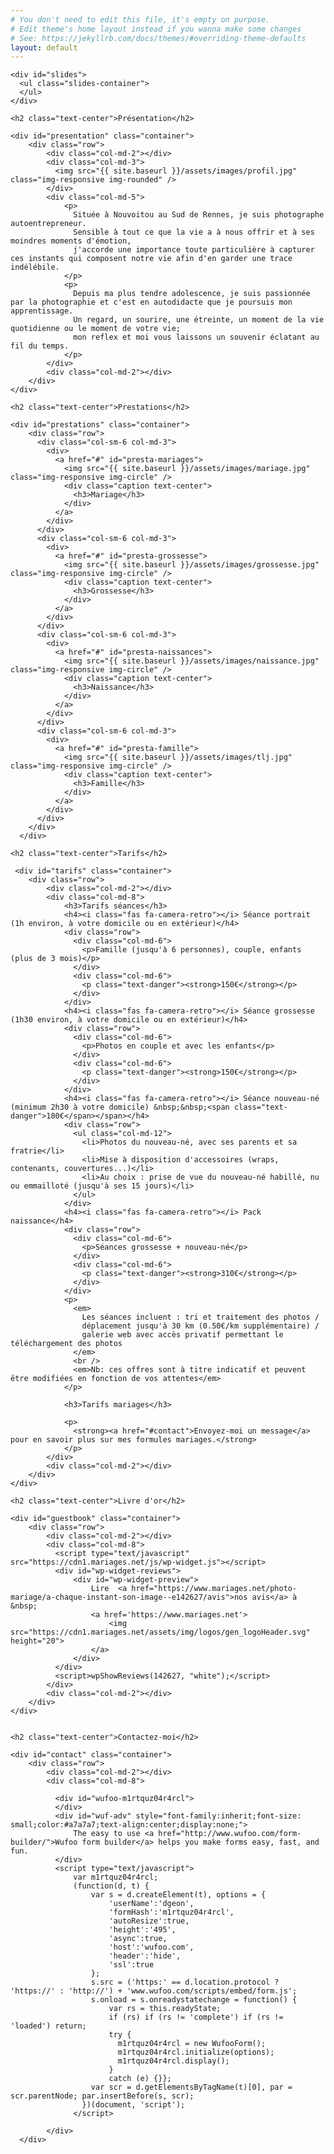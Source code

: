 ```yaml
---
# You don't need to edit this file, it's empty on purpose.
# Edit theme's home layout instead if you wanna make some changes
# See: https://jekyllrb.com/docs/themes/#overriding-theme-defaults
layout: default
---
```


<div>
    <div class="loading-container">
        <div class="pulse"></div>
    </div>

    <div id="slides">
      <ul class="slides-container">
      </ul>
    </div>

    <h2 class="text-center">Présentation</h2>

    <div id="presentation" class="container">
        <div class="row">
            <div class="col-md-2"></div>
            <div class="col-md-3">
              <img src="{{ site.baseurl }}/assets/images/profil.jpg" class="img-responsive img-rounded" />
            </div>
            <div class="col-md-5">
                <p>
                  Située à Nouvoitou au Sud de Rennes, je suis photographe autoentrepreneur.
                  Sensible à tout ce que la vie a à nous offrir et à ses moindres moments d'émotion,
                  j'accorde une importance toute particulière à capturer ces instants qui composent notre vie afin d'en garder une trace indélébile.
                </p>
                <p>
                  Depuis ma plus tendre adolescence, je suis passionnée par la photographie et c'est en autodidacte que je poursuis mon apprentissage.
                  Un regard, un sourire, une étreinte, un moment de la vie quotidienne ou le moment de votre vie;
                  mon reflex et moi vous laissons un souvenir éclatant au fil du temps.
                </p>
            </div>
            <div class="col-md-2"></div>
        </div>
    </div>

    <h2 class="text-center">Prestations</h2>

    <div id="prestations" class="container">
        <div class="row">
          <div class="col-sm-6 col-md-3">
            <div>
              <a href="#" id="presta-mariages">
                <img src="{{ site.baseurl }}/assets/images/mariage.jpg" class="img-responsive img-circle" />
                <div class="caption text-center">
                  <h3>Mariage</h3>
                </div>
              </a>
            </div>
          </div>
          <div class="col-sm-6 col-md-3">
            <div>
              <a href="#" id="presta-grossesse">
                <img src="{{ site.baseurl }}/assets/images/grossesse.jpg" class="img-responsive img-circle" />
                <div class="caption text-center">
                  <h3>Grossesse</h3>
                </div>
              </a>
            </div>
          </div>
          <div class="col-sm-6 col-md-3">
            <div>
              <a href="#" id="presta-naissances">
                <img src="{{ site.baseurl }}/assets/images/naissance.jpg" class="img-responsive img-circle" />
                <div class="caption text-center">
                  <h3>Naissance</h3>
                </div>
              </a>
            </div>
          </div>
          <div class="col-sm-6 col-md-3">
            <div>
              <a href="#" id="presta-famille">
                <img src="{{ site.baseurl }}/assets/images/tlj.jpg" class="img-responsive img-circle" />
                <div class="caption text-center">
                  <h3>Famille</h3>
                </div>
              </a>
            </div>
          </div>
        </div>
      </div>

    <h2 class="text-center">Tarifs</h2>

     <div id="tarifs" class="container">
        <div class="row">
            <div class="col-md-2"></div>
            <div class="col-md-8">
                <h3>Tarifs séances</h3>
                <h4><i class="fas fa-camera-retro"></i> Séance portrait (1h environ, à votre domicile ou en extérieur)</h4>
                <div class="row">
                  <div class="col-md-6">
                    <p>Famille (jusqu'à 6 personnes), couple, enfants (plus de 3 mois)</p>
                  </div>
                  <div class="col-md-6">
                    <p class="text-danger"><strong>150€</strong></p>
                  </div>
                </div>
                <h4><i class="fas fa-camera-retro"></i> Séance grossesse (1h30 environ, à votre domicile ou en extérieur)</h4>
                <div class="row">
                  <div class="col-md-6">
                    <p>Photos en couple et avec les enfants</p>
                  </div>
                  <div class="col-md-6">
                    <p class="text-danger"><strong>150€</strong></p>
                  </div>
                </div>
                <h4><i class="fas fa-camera-retro"></i> Séance nouveau-né (minimum 2h30 à votre domicile) &nbsp;&nbsp;<span class="text-danger">180€</span></span></h4>
                <div class="row">
                  <ul class="col-md-12">
                    <li>Photos du nouveau-né, avec ses parents et sa fratrie</li>
                    <li>Mise à disposition d'accessoires (wraps, contenants, couvertures...)</li>
                    <li>Au choix : prise de vue du nouveau-né habillé, nu ou emmailloté (jusqu'à ses 15 jours)</li>
                  </ul>
                </div>
                <h4><i class="fas fa-camera-retro"></i> Pack naissance</h4>
                <div class="row">
                  <div class="col-md-6">
                    <p>Séances grossesse + nouveau-né</p>
                  </div>
                  <div class="col-md-6">
                    <p class="text-danger"><strong>310€</strong></p>
                  </div>
                </div>
                <p>
                  <em>
                    Les séances incluent : tri et traitement des photos /
                    déplacement jusqu'à 30 km (0.50€/km supplémentaire) /
                    galerie web avec accès privatif permettant le téléchargement des photos
                  </em>
                  <br />
                  <em>Nb: ces offres sont à titre indicatif et peuvent être modifiées en fonction de vos attentes</em>
                </p>

                <h3>Tarifs mariages</h3>
                
                <p>
                  <strong><a href="#contact">Envoyez-moi un message</a> pour en savoir plus sur mes formules mariages.</strong>
                </p>
            </div>
            <div class="col-md-2"></div>
        </div>
    </div>

    <h2 class="text-center">Livre d'or</h2>

    <div id="guestbook" class="container">
        <div class="row">
            <div class="col-md-2"></div>
            <div class="col-md-8">
              <script type="text/javascript" src="https://cdn1.mariages.net/js/wp-widget.js"></script>
              <div id="wp-widget-reviews">
                  <div id="wp-widget-preview">
                      Lire  <a href="https://www.mariages.net/photo-mariage/a-chaque-instant-son-image--e142627/avis">nos avis</a> à &nbsp;
                      <a href='https://www.mariages.net'>
                          <img src="https://cdn1.mariages.net/assets/img/logos/gen_logoHeader.svg" height="20">
                      </a>
                  </div>
              </div>
              <script>wpShowReviews(142627, "white");</script>
            </div>
            <div class="col-md-2"></div>
        </div>
    </div>


    <h2 class="text-center">Contactez-moi</h2>

    <div id="contact" class="container">
        <div class="row">
            <div class="col-md-2"></div>
            <div class="col-md-8">

              <div id="wufoo-m1rtquz04r4rcl">
              </div>
              <div id="wuf-adv" style="font-family:inherit;font-size: small;color:#a7a7a7;text-align:center;display:none;">
                  The easy to use <a href="http://www.wufoo.com/form-builder/">Wufoo form builder</a> helps you make forms easy, fast, and fun.
              </div>
              <script type="text/javascript">
                  var m1rtquz04r4rcl;
                  (function(d, t) {
                      var s = d.createElement(t), options = {
                          'userName':'dgeon',
                          'formHash':'m1rtquz04r4rcl',
                          'autoResize':true,
                          'height':'495',
                          'async':true,
                          'host':'wufoo.com',
                          'header':'hide',
                          'ssl':true
                      };
                      s.src = ('https:' == d.location.protocol ? 'https://' : 'http://') + 'www.wufoo.com/scripts/embed/form.js';
                      s.onload = s.onreadystatechange = function() {
                          var rs = this.readyState;
                          if (rs) if (rs != 'complete') if (rs != 'loaded') return;
                          try {
                            m1rtquz04r4rcl = new WufooForm();
                            m1rtquz04r4rcl.initialize(options);
                            m1rtquz04r4rcl.display();
                          }
                          catch (e) {}};
                      var scr = d.getElementsByTagName(t)[0], par = scr.parentNode; par.insertBefore(s, scr);
                    })(document, 'script');
                  </script>

            </div>
      </div>
  </div>

</div>
